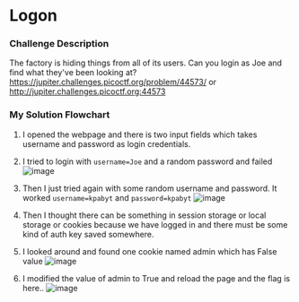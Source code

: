 # Logon

### Challenge Description
The factory is hiding things from all of its users. Can you login as Joe and find what they've been looking at? https://jupiter.challenges.picoctf.org/problem/44573/ or http://jupiter.challenges.picoctf.org:44573

### My Solution Flowchart
1. I opened the webpage and there is two input fields which takes username and password as login credentials.

2. I tried to login with `username=Joe` and a random password and failed
![image](https://github.com/sr-tamim/picoCTF-practice/assets/86656406/1269dd41-b265-4fc2-a219-fbcea8dda81d)

3. Then I just tried again with some random username and password. It worked
`username=kpabyt` and `password=kpabyt`
![image](https://github.com/sr-tamim/picoCTF-practice/assets/86656406/14b1c81b-2cc1-4c87-855f-6843405b540f)

4. Then I thought there can be something in session storage or local storage or cookies because we have logged in and there must be some kind of auth key saved somewhere.

5. I looked around and found one cookie named admin which has False value
   ![image](https://github.com/sr-tamim/picoCTF-practice/assets/86656406/87acfd4a-2155-4827-9671-3dd3ce19acc0)

7. I modified the value of admin to True and reload the page and the flag is here..
   ![image](https://github.com/sr-tamim/picoCTF-practice/assets/86656406/59808cdd-ab0a-4d5d-a722-3561f26e2892)

